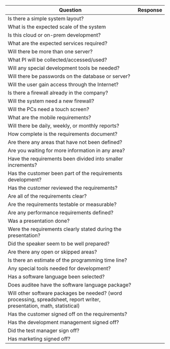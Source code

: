 |Question   |Response    |
|---|---| 
|Is there a simple system layout? |  |
|What is the expected scale of the system |  |
|Is this cloud or on-prem development?  |  |
|What are the expected services required?  |  |
|Will there be more than one server? |  |
|What PI will be collected/accessed/used?  |  |
|Will any special development tools be needed? |  |
|Will there be passwords on the database or server? |  |
|Will the user gain access through the Internet? |  |
|Is there a firewall already in the company? |  |
|Will the system need a new firewall? |  |
|Will the PCs need a touch screen? |  |
|What are the mobile requirements?  |  |
|Will there be daily, weekly, or monthly reports? |  |
|How complete is the requirements document? |  |
|Are there any areas that have not been defined? |  |
|Are you waiting for more information in any area? |  |
|Have the requirements been divided into smaller increments? |  |  
|Has the customer been part of the requirements development? |  | 
|Has the customer reviewed the requirements? |  |
|Are all of the requirements clear? |  |
|Are the requirements testable or measurable?  |  |
|Are any performance requirements defined? |  |
|Was a presentation done? |  |
|Were the requirements clearly stated during the presentation? |  |
|Did the speaker seem to be well prepared? |  |
|Are there any open or skipped areas? |  |
|Is there an estimate of the programming time line? |  |
|Any special tools needed for development? |  |
|Has a software language been selected? |  |
|Does auditee have the software language package?  |  |
|Will other software packages be needed? (word processing, spreadsheet, report writer, presentation, math, statistical)  |  |
|Has the customer signed off on the requirements? |  |
|Has the development management signed off? |  |
|Did the test manager sign off? |  |
|Has marketing signed off? |  |